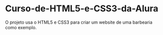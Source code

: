# Curso-de-HTML5-e-CSS3-da-Alura
O projeto usa o HTML5 e CSS3 para criar um website de uma barbearia como exemplo.

